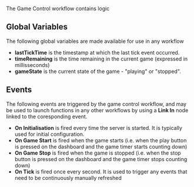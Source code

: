 The Game Control workflow contains logic 


## Global Variables
The following global variables are made available for use in any workflow 
* **lastTickTime** is the timestamp at which the last tick event occurred.
* **timeRemaining** is the time remaining in the current game (expressed in millisseconds)
* **gameState** is the current state of the game - "playing" or "stopped".

## Events
The following events are triggered by the game control workflow, and may be used to launch functions in any other workflows by using a **Link In** node linked to the coresponding event.
* **On Initialisation** is fired every time the server is started. It is typically used for initial configuration.
* **On Game Start** is fired when the game starts (i.e. when the play button is pressed on the dashboard and the game timer starts counting down)
* **On Game Stop** is fired when the game is stopped (i.e. when the stop button is pressed on the dashboard and the game timer stops counting down)
* **On Tick** is fired once every second. It is used to trigger any events that need to be continuously manually refreshed
